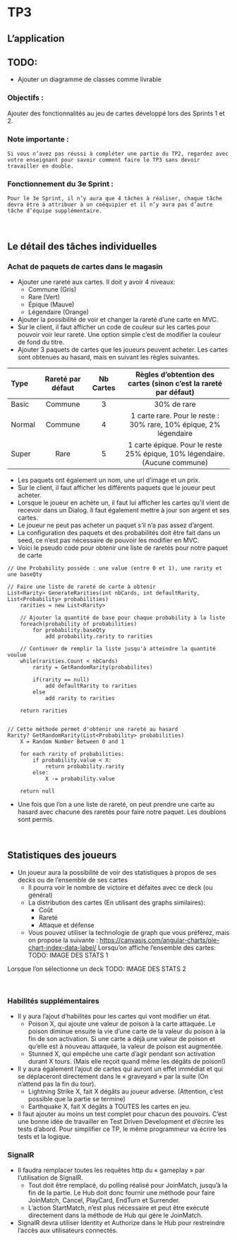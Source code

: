 # TP3

## L’application

## TODO:
- Ajouter un diagramme de classes comme livrable

### Objectifs : 
Ajouter des fonctionnalités au jeu de cartes développé lors des Sprints 1 et 2.

### Note importante :
	Si vous n’avez pas réussi à compléter une partie du TP2, regardez avec votre enseignant pour savoir comment faire le TP3 sans devoir travailler en double.

### Fonctionnement du 3e Sprint :
	Pour le 3e Sprint, il n’y aura que 4 tâches à réaliser, chaque tâche devra être à attribuer à un coéquipier et il n’y aura pas d’autre tâche d’équipe supplémentaire.

 
## Le détail des tâches individuelles
### Achat de paquets de cartes dans le magasin
- Ajouter une rareté aux cartes. Il doit y avoir 4 niveaux:
    - Commune (Gris)
    - Rare (Vert)
    - Épique (Mauve)
    - Légendaire (Orange)
- Ajouter la possibilité de voir et changer la rareté d’une carte en MVC.
- Sur le client, il faut afficher un code de couleur sur les cartes pour pouvoir voir leur rareté. Une option simple c’est de modifier la couleur de fond du titre.
- Ajouter 3 paquets de cartes que les joueurs peuvent acheter. Les cartes sont obtenues au hasard, mais en suivant les règles suivantes.

| Type | Rareté par défaut | Nb Cartes | Règles d’obtention des cartes (sinon c’est la rareté par défaut)
| :--- | :----: | :----: | :----: |
| Basic | Commune | 3 | 30% de rare
| Normal | Commune | 4 | 1 carte rare. Pour le reste : 30% rare, 10% épique, 2% légendaire
| Super	| Rare	| 5	| 1 carte épique. Pour le reste 25% épique, 10% légendaire. (Aucune commune)

- Les paquets ont également un nom, une url d’image et un prix.
- Sur le client, il faut afficher les différents paquets que le joueur peut acheter. 
- Lorsque le joueur en achète un, il faut lui afficher les cartes qu’il vient de recevoir dans un Dialog. Il faut également mettre à jour son argent et ses cartes.
- Le joueur ne peut pas acheter un paquet s’il n’a pas assez d’argent.
- La configuration des paquets et des probabilités doit être fait dans un seed, ce n’est pas nécessaire de pouvoir les modifier en MVC.
 
- Voici le pseudo code pour obtenir une liste de raretés pour notre paquet de carte

```
// Une Probability possède : une value (entre 0 et 1), une rarity et une baseQty
 
// Faire une liste de rareté de carte à obtenir
List<Rarity> GenerateRarities(int nbCards, int defaultRarity, List<Probability> probabilities)
    rarities = new List<Rarity>
 
    // Ajouter la quantité de base pour chaque probability à la liste
    foreach(probability of probabilities)
        for probability.baseQty
            add probability.rarity to rarities
 
    // Continuer de remplir la liste jusqu'à atteindre la quantité voulue
    while(rarities.Count < nbCards)
        rarity = GetRandomRarity(probabilites)
 
        if(rarity == null)
            add defaultRarity to rarities
        else
            add rarity to rarities
 
    return rarities

 
// Cette méthode permet d'obtenir une rareté au hasard
Rarity? GetRandomRarity(List<Probability> probabilities)
    X = Random Number Between 0 and 1
 
    for each rarity of probabilities:
        if probability.value < X:
            return probability.rarity
        else:
            X -= probability.value
 
    return null
```

- Une fois que l’on a une liste de rareté, on peut prendre une carte au hasard avec chacune des raretés pour faire notre paquet. Les doublons sont permis. 

 
## Statistiques des joueurs
- Un joueur aura la possibilité de voir des statistiques à propos de ses decks ou de l’ensemble de ses cartes
    - Il pourra voir le nombre de victoire et défaites avec ce deck (ou général)
    - La distribution des cartes (En utilisant des graphs similaires):
        - Coût
        - Rareté
        - Attaque et défense
    - Vous pouvez utiliser la technologie de graph que vous préférez, mais on propose la suivante : https://canvasjs.com/angular-charts/pie-chart-index-data-label/ 
Lorsqu’on affiche l’ensemble des cartes:
TODO: IMAGE DES STATS 1
 
Lorsque l’on sélectionne un deck
 TODO: IMAGE DES STATS 2

 
### Habilités supplémentaires
- Il y aura l’ajout d’habilités pour les cartes qui vont modifier un état. 
    - Poison X, qui ajoute une valeur de poison à la carte attaquée. Le poison diminue ensuite la vie d’une carte de la valeur du poison à la fin de son activation. Si une carte a déjà une valeur de poison et qu’elle est à nouveau attaquée, la valeur de poison est augmentée.
    - Stunned X, qui empêche une carte d’agir pendant son activation durant X tours. (Mais elle reçoit quand même les dégâts de poison!)
- Il y aura également l’ajout de cartes qui auront un effet immédiat et qui se déplaceront directement dans le « graveyard » par la suite (On n’attend pas la fin du tour).
    - Lightning Strike X, fait X dégâts au joueur adverse. (Attention, c’est possible que la partie se termine)
    - Earthquake X, fait X dégâts à TOUTES les cartes en jeu.
- Il faut ajouter au moins un test complet pour chacun des pouvoirs. C’est une bonne idée de travailler en Test Driven Development et d’écrire les tests d’abord. Pour simplifier ce TP, le même programmeur va écrire les tests et la logique.
 
### SignalR
- Il faudra remplacer toutes les requêtes http du « gameplay » par l’utilisation de SignalR.
    - Tout doit être remplacé, du polling réalisé pour JoinMatch, jusqu’à la fin de la partie. Le Hub doit donc fournir une méthode pour faire JoinMatch, Cancel, PlayCard, EndTurn et Surrender.
    - L’action StartMatch, n’est plus nécessaire et peut être exécuté directement dans la méthode de Hub qui gère le JoinMatch.
- SignalR devra utiliser Identity et Authorize dans le Hub pour restreindre l’accès aux utilisateurs connectés.
